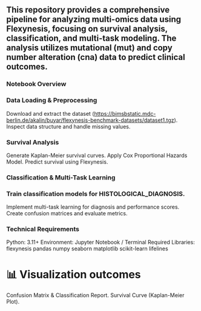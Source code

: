 ## This repository provides a comprehensive pipeline for analyzing multi-omics data using Flexynesis, focusing on survival analysis, classification, and multi-task modeling. The analysis utilizes mutational (mut) and copy number alteration (cna) data to predict clinical outcomes.

### Notebook Overview

### Data Loading & Preprocessing

Download and extract the dataset (https://bimsbstatic.mdc-berlin.de/akalin/buyar/flexynesis-benchmark-datasets/dataset1.tgz).
Inspect data structure and handle missing values.
### Survival Analysis

Generate Kaplan-Meier survival curves.
Apply Cox Proportional Hazards Model.
Predict survival using Flexynesis.
### Classification & Multi-Task Learning

### Train classification models for HISTOLOGICAL_DIAGNOSIS.
Implement multi-task learning for diagnosis and performance scores.
Create confusion matrices and evaluate metrics.
### Technical Requirements

Python: 3.11+
Environment: Jupyter Notebook / Terminal
Required Libraries:
flexynesis
pandas
numpy
seaborn
matplotlib
scikit-learn
lifelines

# 📊 Visualization outcomes

Confusion Matrix & Classification Report.
Survival Curve (Kaplan-Meier Plot).
